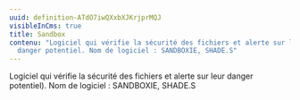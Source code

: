 ```yaml
---
uuid: definition-ATdO7iwQXxbXJKrjprMQJ
visibleInCms: true
title: Sandbox
contenu: "Logiciel qui vérifie la sécurité des fichiers et alerte sur leur
  danger potentiel. Nom de logiciel : SANDBOXIE, SHADE.S"
---
```

<!--StartFragment-->

Logiciel qui vérifie la sécurité des fichiers et alerte sur leur danger potentiel). Nom de logiciel : SANDBOXIE, SHADE.S

<!--EndFragment-->